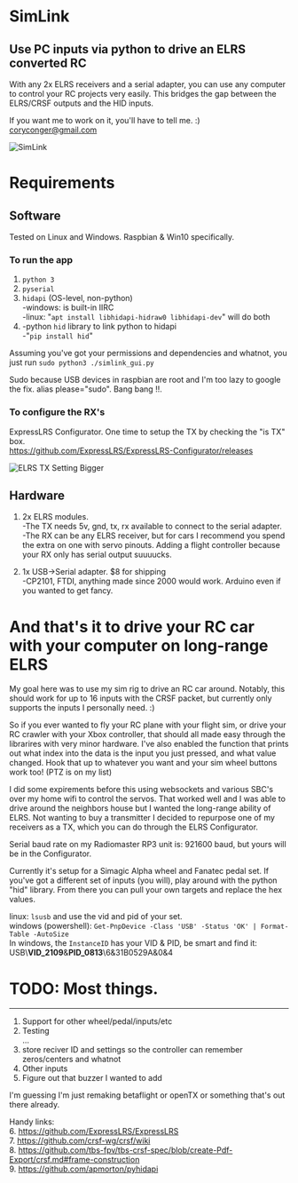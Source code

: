 
# SimLink  
## Use PC inputs via python to drive an ELRS converted RC

With any 2x ELRS receivers and a serial adapter, you can use any computer to control your RC projects very easily. This bridges the gap between the ELRS/CRSF outputs and the HID inputs. 

If you want me to work on it, you'll have to tell me. :) coryconger@gmail.com

![SimLink](https://github.com/user-attachments/assets/a3afc9d9-d86f-4e9a-a4aa-ee2b5baaa1e9)

# Requirements
## Software
Tested on Linux and Windows. Raspbian & Win10 specifically.

### To run the app
1. `python 3`  
2. `pyserial`  
3. `hidapi` (OS-level, non-python)  
    -windows: is built-in IIRC  
    -linux: "`apt install libhidapi-hidraw0 libhidapi-dev`" will do both  
5. -python `hid` library to link python to hidapi  
    -"`pip install hid`"

Assuming you've got your permissions and dependencies and whatnot, you just run `sudo python3 ./simlink_gui.py`

Sudo because USB devices in raspbian are root and I'm too lazy to google the fix. alias please="sudo". Bang bang !!.

### To configure the RX's
ExpressLRS Configurator. One time to setup the TX by checking the "is TX" box.  
https://github.com/ExpressLRS/ExpressLRS-Configurator/releases

![ELRS TX Setting Bigger](https://github.com/user-attachments/assets/c9906572-2416-4d81-8db2-3e22d3c37947)

## Hardware
  1. 2x ELRS modules.  
     -The TX needs 5v, gnd, tx, rx available to connect to the serial adapter.  
     -The RX can be any ELRS receiver, but for cars I recommend you spend the extra on one with servo pinouts. Adding a flight controller because your RX only has serial output suuuucks. 
    
  2. 1x USB->Serial adapter. $8 for shipping  
     -CP2101, FTDI, anything made since 2000 would work. Arduino even if you wanted to get fancy.
    
# And that's it to drive your RC car with your computer on long-range ELRS

My goal here was to use my sim rig to drive an RC car around. Notably, this should work for up to 16 inputs with the CRSF packet, but currently only supports the inputs I personally need. :)

So if you ever wanted to fly your RC plane with your flight sim, or drive your RC crawler with your Xbox controller, that should all made easy through the librarires with very minor hardware. I've also enabled the function that prints out what index into the data is the input you just pressed, and what value changed. Hook that up to whatever you want and your sim wheel buttons work too! (PTZ is on my list)

I did some expirements before this using websockets and various SBC's over my home wifi to control the servos. That worked well and I was able to drive around the neighbors house but I wanted the long-range ability of ELRS. Not wanting to buy a transmitter I decided to repurpose one of my receivers as a TX, which you can do through the ELRS Configurator.

Serial baud rate on my Radiomaster RP3 unit is: 921600 baud, but yours will be in the Configurator.

Currently it's setup for a Simagic Alpha wheel and Fanatec pedal set. If you've got a different set of inputs (you will), play around with the python "hid" library. From there you can pull your own targets and replace the hex values.

linux: `lsusb` and use the vid and pid of your set.  
windows (powershell): `Get-PnpDevice -Class 'USB' -Status 'OK' | Format-Table -AutoSize`  
In windows, the `InstanceID` has your VID & PID, be smart and find it: USB\\**VID_2109**&**PID_0813**\6&31B0529A&0&4

# TODO: Most things.
_______
1. Support for other wheel/pedal/inputs/etc  
2. Testing  
...
6. store reciver ID and settings so the controller can remember zeros/centers and whatnot  
7. Other inputs  
8. Figure out that buzzer I wanted to add

I'm guessing I'm just remaking betaflight or openTX or something that's out there already.

Handy links:  
6. https://github.com/ExpressLRS/ExpressLRS  
7. https://github.com/crsf-wg/crsf/wiki  
8. https://github.com/tbs-fpv/tbs-crsf-spec/blob/create-Pdf-Export/crsf.md#frame-construction  
9. https://github.com/apmorton/pyhidapi  



